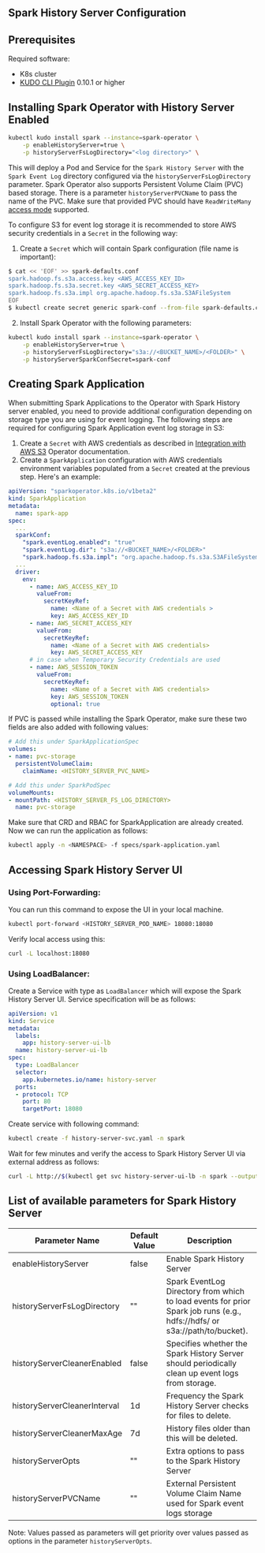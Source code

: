 Spark History Server Configuration
---

## Prerequisites

Required software:
* K8s cluster
* [KUDO CLI Plugin](https://kudo.dev/docs/#install-kudo-cli) 0.10.1 or higher

## Installing Spark Operator with History Server Enabled

```bash
kubectl kudo install spark --instance=spark-operator \
    -p enableHistoryServer=true \
    -p historyServerFsLogDirectory="<log directory>" \
```
This will deploy a Pod and Service for the `Spark History Server` with the `Spark Event Log` directory configured via the `historyServerFsLogDirectory` parameter. Spark Operator also supports Persistent Volume Claim (PVC) based storage. There is a parameter `historyServerPVCName` to pass the name of the PVC. Make sure that provided PVC should have `ReadWriteMany` [access mode](https://kubernetes.io/docs/concepts/storage/persistent-volumes/#access-modes) supported.

To configure S3 for event log storage it is recommended to store AWS security credentials in a `Secret` in the following way:
1) Create a `Secret` which will contain Spark configuration (file name is important):
```bash
$ cat << 'EOF' >> spark-defaults.conf
spark.hadoop.fs.s3a.access.key <AWS_ACCESS_KEY_ID>
spark.hadoop.fs.s3a.secret.key <AWS_SECRET_ACCESS_KEY>
spark.hadoop.fs.s3a.impl org.apache.hadoop.fs.s3a.S3AFileSystem
EOF
$ kubectl create secret generic spark-conf --from-file spark-defaults.conf --namespace spark
```

2) Install Spark Operator with the following parameters:
```bash
kubectl kudo install spark --instance=spark-operator \
    -p enableHistoryServer=true \
    -p historyServerFsLogDirectory="s3a://<BUCKET_NAME>/<FOLDER>" \
    -p historyServerSparkConfSecret=spark-conf
```

## Creating Spark Application

When submitting Spark Applications to the Operator with Spark History server enabled, you need to provide additional 
configuration depending on storage type you are using for event logging. 
The following steps are required for configuring Spark Application event log storage in S3:

1) Create a `Secret` with AWS credentials as described in [Integration with AWS S3](configuration.md#integration-with-aws-s3) Operator documentation.
2) Create a `SparkApplication` configuration with AWS credentials environment variables populated from a `Secret` created at the previous step. Here's an example:
```yaml
apiVersion: "sparkoperator.k8s.io/v1beta2"
kind: SparkApplication
metadata:
  name: spark-app
spec:
  ...
  sparkConf:
    "spark.eventLog.enabled": "true"
    "spark.eventLog.dir": "s3a://<BUCKET_NAME>/<FOLDER>"
    "spark.hadoop.fs.s3a.impl": "org.apache.hadoop.fs.s3a.S3AFileSystem"
  ...
  driver:
    env:
      - name: AWS_ACCESS_KEY_ID
        valueFrom:
          secretKeyRef:
            name: <Name of a Secret with AWS credentials >
            key: AWS_ACCESS_KEY_ID
      - name: AWS_SECRET_ACCESS_KEY
        valueFrom:
          secretKeyRef:
            name: <Name of a Secret with AWS credentials>
            key: AWS_SECRET_ACCESS_KEY
      # in case when Temporary Security Credentials are used
      - name: AWS_SESSION_TOKEN
        valueFrom:
          secretKeyRef:
            name: <Name of a Secret with AWS credentials>
            key: AWS_SESSION_TOKEN
            optional: true
```

If PVC is passed while installing the Spark Operator, make sure these two fields are also added with following values:

```yaml
# Add this under SparkApplicationSpec
volumes:
- name: pvc-storage
  persistentVolumeClaim:
    claimName: <HISTORY_SERVER_PVC_NAME>

# Add this under SparkPodSpec
volumeMounts:
- mountPath: <HISTORY_SERVER_FS_LOG_DIRECTORY>
  name: pvc-storage
```

Make sure that CRD and RBAC for SparkApplication are already created. Now we can run the application as follows:

```bash
kubectl apply -n <NAMESPACE> -f specs/spark-application.yaml
```

## Accessing Spark History Server UI

### Using Port-Forwarding:

You can run this command to expose the UI in your local machine.

```bash
kubectl port-forward <HISTORY_SERVER_POD_NAME> 18080:18080
```

Verify local access using this:

```bash
curl -L localhost:18080
```

### Using LoadBalancer:

Create a Service with type as `LoadBalancer` which will expose the Spark History Server UI. Service specification will be as follows:

```yaml
apiVersion: v1
kind: Service
metadata:
  labels:
    app: history-server-ui-lb
  name: history-server-ui-lb
spec:
  type: LoadBalancer
  selector:
    app.kubernetes.io/name: history-server
  ports:
  - protocol: TCP
    port: 80
    targetPort: 18080
```

Create service with following command:

```bash
kubectl create -f history-server-svc.yaml -n spark
```

Wait for few minutes and verify the access to Spark History Server UI via external address as follows:

```bash
curl -L http://$(kubectl get svc history-server-ui-lb -n spark --output jsonpath='{.status.loadBalancer.ingress[*].hostname}')
```

## List of available parameters for Spark History Server

| Parameter Name               | Default Value |  Description                                                                                                              |
| --------------               | ------------- |  -----------                                                                                                              |
| enableHistoryServer          | false         | Enable Spark History Server                                                                                               |
| historyServerFsLogDirectory  | ""            | Spark EventLog Directory from which to load events for prior Spark job runs (e.g., hdfs://hdfs/ or s3a://path/to/bucket). |
| historyServerCleanerEnabled  | false         | Specifies whether the Spark History Server should periodically clean up event logs from storage.                          |
| historyServerCleanerInterval | 1d            | Frequency the Spark History Server checks for files to delete.                                                            |
| historyServerCleanerMaxAge   | 7d            | History files older than this will be deleted.                                                                            |
| historyServerOpts            | ""            | Extra options to pass to the Spark History Server                                                                         |
| historyServerPVCName         | ""            | External Persistent Volume Claim Name used for Spark event logs storage                                                   |

Note: Values passed as parameters will get priority over values passed as options in the parameter `historyServerOpts`.
